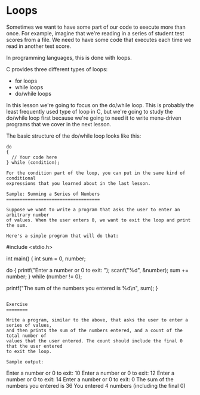 Loops
=====

Sometimes we want to have some part of our code to execute more than once.
For example, imagine that we're reading in a series of student test scores
from a file. We need to have some code that executes each time we read in
another test score.

In programming languages, this is done with loops.

C provides three different types of loops:

* for loops
* while loops
* do/while loops

In this lesson we're going to focus on the do/while loop. This is probably
the least frequently used type of loop in C, but we're going to study the 
do/while loop first because we're going to need it to write menu-driven programs
that we cover in the next lesson.

The basic structure of the do/while loop looks like this:

```
do
{
  // Your code here
} while (condition);

For the condition part of the loop, you can put in the same kind of conditional
expressions that you learned about in the last lesson.

Sample: Summing a Series of Numbers
===================================

Suppose we want to write a program that asks the user to enter an arbitrary number
of values. When the user enters 0, we want to exit the loop and print the sum.

Here's a simple program that will do that:

```
#include <stdio.h>

int main()
{
  int sum = 0, number;

  do
  {
    printf("Enter a number or 0 to exit: ");
    scanf("%d", &number);
    sum += number;
  } while (number != 0);

  printf("The sum of the numbers you entered is %d\n", sum);
}
```

Exercise
========

Write a program, similar to the above, that asks the user to enter a series of values,
and then prints the sum of the numbers entered, and a count of the total number of
values that the user entered. The count should include the final 0 that the user entered
to exit the loop.

Sample output:

```
Enter a number or 0 to exit: 10
Enter a number or 0 to exit: 12
Enter a number or 0 to exit: 14
Enter a number or 0 to exit: 0
The sum of the numbers you entered is 36
You entered 4 numbers (including the final 0)
```
